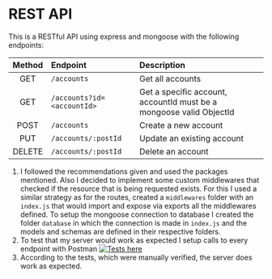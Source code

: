 # REST API

This is a RESTful API using express and mongoose with the following endpoints:

| **Method** |              **Endpoint**       |            **Description**                                          |
|:----------:|:--------------------------------|:--------------------------------------------------------------------|
|    GET     | `/accounts`                     | Get all accounts                                                    |
|    GET     | `/accounts?id=<accountId>`      | Get a specific account, accountId must be a mongoose valid ObjectId |
|    POST    | `/accounts`                     | Create a new account                                                |
|    PUT     | `/accounts/:postId`             | Update an existing account                                          |
|   DELETE   | `/accounts/:postId`             | Delete an account                                                   |

1. I followed the recommendations given and used the packages mentioned.
Also I decided to implement some custom middlewares that checked if the resource that is being requested exists. For this I used a similar strategy as for the routes, created a `middlewares` folder with an `index.js` that would import and expose via exports all the middlewares defined. To setup the mongoose connection to database I created the folder `database` in which the connection is made in `index.js` and the models and schemas are defined in their respective folders.
1. To test that my server would work as expected I setup calls to every endpoint with Postman [![Tests here](https://run.pstmn.io/button.svg)](https://app.getpostman.com/run-collection/9f14314d15515d7d6644)
1. According to the tests, which were manually verified, the server does work as expected.
